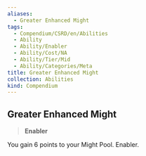 ```yaml
---
aliases:
  - Greater Enhanced Might
tags:
  - Compendium/CSRD/en/Abilities
  - Ability
  - Ability/Enabler
  - Ability/Cost/NA
  - Ability/Tier/Mid
  - Ability/Categories/Meta
title: Greater Enhanced Might
collection: Abilities
kind: Compendium
---
```

## Greater Enhanced Might  
>**Enabler**
  
You gain 6 points to your Might Pool. Enabler.